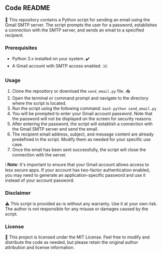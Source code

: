 ## Code README

📂 This repository contains a Python script for sending an email using the Gmail SMTP server. The script prompts the user for a password, establishes a connection with the SMTP server, and sends an email to a specified recipient.

### Prerequisites
- Python 3.x installed on your system. ✔️
- A Gmail account with SMTP access enabled. ✉️

### Usage
1. Clone the repository or download the `send_email.py` file. 📥
2. Open the terminal or command prompt and navigate to the directory where the script is located.
3. Run the script using the following command:   `bash
   python send_email.py`
4. You will be prompted to enter your Gmail account password. Note that the password will not be displayed on the screen for security reasons.
5. After entering the password, the script will establish a connection with the Gmail SMTP server and send the email.
6. The recipient email address, subject, and message content are already predefined in the script. Modify them as needed for your specific use case.
7. Once the email has been sent successfully, the script will close the connection with the server.

ℹ️ **Note**: It's important to ensure that your Gmail account allows access to less secure apps. If your account has two-factor authentication enabled, you may need to generate an application-specific password and use it instead of your account password.

### Disclaimer
⚠️ This script is provided as-is without any warranty. Use it at your own risk. The author is not responsible for any misuse or damages caused by the script.

### License
📜 This project is licensed under the MIT License. Feel free to modify and distribute the code as needed, but please retain the original author attribution and license information.
